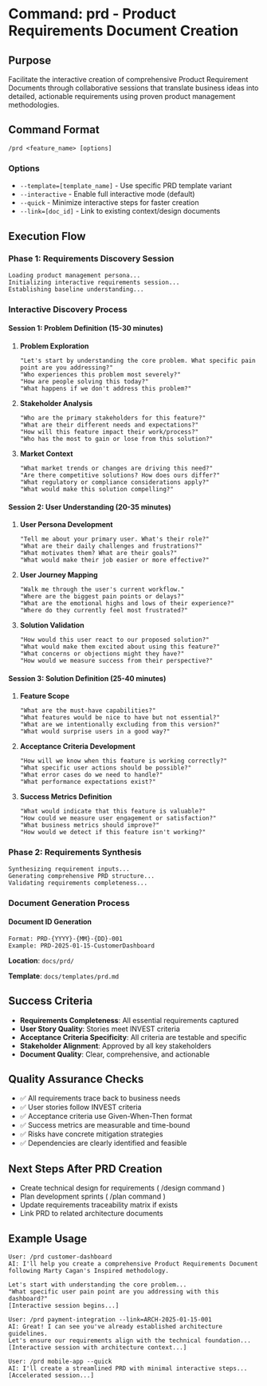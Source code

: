 # Command: prd - Product Requirements Document Creation

## Purpose
Facilitate the interactive creation of comprehensive Product Requirement Documents through collaborative sessions that translate business ideas into detailed, actionable requirements using proven product management methodologies.

## Command Format
```
/prd <feature_name> [options]
```

### Options
- `--template=[template_name]` - Use specific PRD template variant
- `--interactive` - Enable full interactive mode (default)
- `--quick` - Minimize interactive steps for faster creation
- `--link=[doc_id]` - Link to existing context/design documents

## Execution Flow

### Phase 1: Requirements Discovery Session
```
Loading product management persona...
Initializing interactive requirements session...
Establishing baseline understanding...
```

### Interactive Discovery Process

#### Session 1: Problem Definition (15-30 minutes)
1. **Problem Exploration**
   ```
   "Let's start by understanding the core problem. What specific pain point are you addressing?"
   "Who experiences this problem most severely?"
   "How are people solving this today?"
   "What happens if we don't address this problem?"
   ```

2. **Stakeholder Analysis**
   ```
   "Who are the primary stakeholders for this feature?"
   "What are their different needs and expectations?"
   "How will this feature impact their work/process?"
   "Who has the most to gain or lose from this solution?"
   ```

3. **Market Context**
   ```
   "What market trends or changes are driving this need?"
   "Are there competitive solutions? How does ours differ?"
   "What regulatory or compliance considerations apply?"
   "What would make this solution compelling?"
   ```

#### Session 2: User Understanding (20-35 minutes)
1. **User Persona Development**
   ```
   "Tell me about your primary user. What's their role?"
   "What are their daily challenges and frustrations?"
   "What motivates them? What are their goals?"
   "What would make their job easier or more effective?"
   ```

2. **User Journey Mapping**
   ```
   "Walk me through the user's current workflow."
   "Where are the biggest pain points or delays?"
   "What are the emotional highs and lows of their experience?"
   "Where do they currently feel most frustrated?"
   ```

3. **Solution Validation**
   ```
   "How would this user react to our proposed solution?"
   "What would make them excited about using this feature?"
   "What concerns or objections might they have?"
   "How would we measure success from their perspective?"
   ```

#### Session 3: Solution Definition (25-40 minutes)
1. **Feature Scope**
   ```
   "What are the must-have capabilities?"
   "What features would be nice to have but not essential?"
   "What are we intentionally excluding from this version?"
   "What would surprise users in a good way?"
   ```

2. **Acceptance Criteria Development**
   ```
   "How will we know when this feature is working correctly?"
   "What specific user actions should be possible?"
   "What error cases do we need to handle?"
   "What performance expectations exist?"
   ```

3. **Success Metrics Definition**
   ```
   "What would indicate that this feature is valuable?"
   "How could we measure user engagement or satisfaction?"
   "What business metrics should improve?"
   "How would we detect if this feature isn't working?"
   ```

### Phase 2: Requirements Synthesis
```
Synthesizing requirement inputs...
Generating comprehensive PRD structure...
Validating requirements completeness...
```

### Document Generation Process

#### Document ID Generation
```
Format: PRD-{YYYY}-{MM}-{DD}-001
Example: PRD-2025-01-15-CustomerDashboard
```

**Location**: `docs/prd/`

**Template**: `docs/templates/prd.md`

## Success Criteria
- **Requirements Completeness**: All essential requirements captured
- **User Story Quality**: Stories meet INVEST criteria
- **Acceptance Criteria Specificity**: All criteria are testable and specific
- **Stakeholder Alignment**: Approved by all key stakeholders
- **Document Quality**: Clear, comprehensive, and actionable

## Quality Assurance Checks
- ✅ All requirements trace back to business needs
- ✅ User stories follow INVEST criteria
- ✅ Acceptance criteria use Given-When-Then format
- ✅ Success metrics are measurable and time-bound
- ✅ Risks have concrete mitigation strategies
- ✅ Dependencies are clearly identified and feasible

## Next Steps After PRD Creation
- Create technical design for requirements ( /design command )
- Plan development sprints ( /plan command )
- Update requirements traceability matrix if exists
- Link PRD to related architecture documents

## Example Usage
```
User: /prd customer-dashboard
AI: I'll help you create a comprehensive Product Requirements Document
following Marty Cagan's Inspired methodology.

Let's start with understanding the core problem...
"What specific user pain point are you addressing with this dashboard?"
[Interactive session begins...]

User: /prd payment-integration --link=ARCH-2025-01-15-001
AI: Great! I can see you've already established architecture guidelines.
Let's ensure our requirements align with the technical foundation...
[Interactive session with architecture context...]

User: /prd mobile-app --quick
AI: I'll create a streamlined PRD with minimal interactive steps...
[Accelerated session...]
```